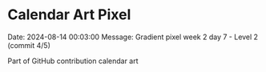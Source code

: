 # Calendar Art Pixel

Date: 2024-08-14 00:03:00
Message: Gradient pixel week 2 day 7 - Level 2 (commit 4/5)

Part of GitHub contribution calendar art
